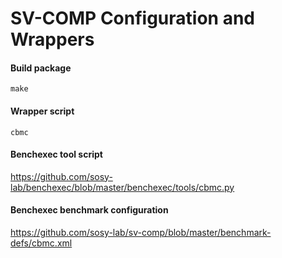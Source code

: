 # SV-COMP Configuration and Wrappers

#### Build package

`make`

#### Wrapper script

`cbmc`

#### Benchexec tool script

https://github.com/sosy-lab/benchexec/blob/master/benchexec/tools/cbmc.py

#### Benchexec benchmark configuration

https://github.com/sosy-lab/sv-comp/blob/master/benchmark-defs/cbmc.xml